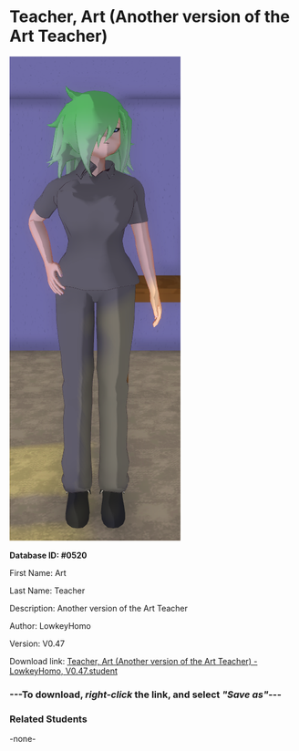 # Teacher, Art (Another version of the Art Teacher)

<img src="../../Files/Images/Teacher, Art (Another version of the Art Teacher).png" title="Teacher, Art (Another version of the Art Teacher) - LowkeyHomo, V0.47">

**Database ID: #0520**

First Name: Art

Last Name: Teacher

Description: Another version of the Art Teacher

Author: LowkeyHomo

Version: V0.47

Download link: <a href="https://raw.githubusercontent.com/Arbiter1223/Daigaku-Gurashi-Custom-Students/master/Files/Student%20Files/Teacher%2C%20Art%20(Another%20version%20of%20the%20Art%20Teacher)%20-%20LowkeyHomo%2C%20V0.47.student">Teacher, Art (Another version of the Art Teacher) - LowkeyHomo, V0.47.student</a>

### ---**To download, _right-click_ the link, and select _"Save as"_**---

### Related Students

-none-
